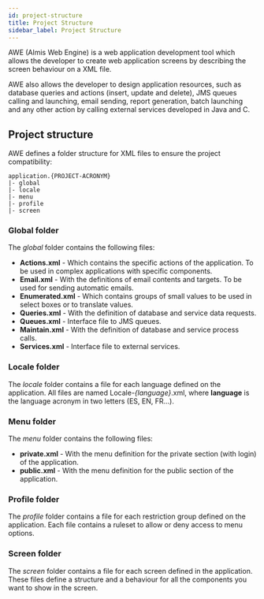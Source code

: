 ```yaml
---
id: project-structure
title: Project Structure
sidebar_label: Project Structure
---
```


AWE (Almis Web Engine) is a web application development tool which allows the developer to create web application screens by describing the screen behaviour on a XML file.

AWE also allows the developer to design application resources, such as database queries and actions (insert, update and delete), JMS queues calling and launching, email sending, report generation, batch launching and any other action by calling external services developed in Java and C.

## Project structure

AWE defines a folder structure for XML files to ensure the project compatibility:

```
application.{PROJECT-ACRONYM}
|- global
|- locale
|- menu
|- profile
|- screen
```

### Global folder

The *global* folder contains the following files:

* **Actions.xml** - Which contains the specific actions of the application. To be used in complex applications with specific components.
* **Email.xml** - With the definitions of email contents and targets. To be used for sending automatic emails.
* **Enumerated.xml** - Which contains groups of small values to be used in select boxes or to translate values.
* **Queries.xml** - With the definition of database and service data requests.
* **Queues.xml** - Interface file to JMS queues.
* **Maintain.xml** - With the definition of database and service process calls.
* **Services.xml** - Interface file to external services.

### Locale folder

The *locale* folder contains a file for each language defined on the application. All files are named Locale-*{language}*.xml, where **language** is the language acronym in two letters (ES, EN, FR...).

### Menu folder

The *menu* folder contains the following files:

* **private.xml** - With the menu definition for the private section (with login) of the application.
* **public.xml** - With the menu definition for the public section of the application.

### Profile folder

The *profile* folder contains a file for each restriction group defined on the application. Each file contains a ruleset to allow or deny access to menu options.

### Screen folder

The *screen* folder contains a file for each screen defined in the application. These files define a structure and a behaviour for all the components you want to show in the screen.
